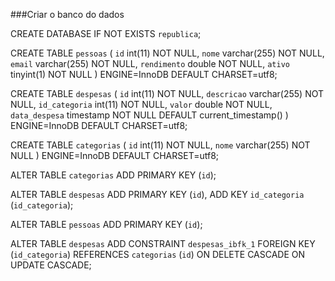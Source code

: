 ###Criar o banco do dados

CREATE DATABASE IF NOT EXISTS `republica`;

CREATE TABLE `pessoas` (
  `id` int(11) NOT NULL,
  `nome` varchar(255) NOT NULL,
  `email` varchar(255) NOT NULL,
  `rendimento` double NOT NULL,
  `ativo` tinyint(1) NOT NULL
) ENGINE=InnoDB DEFAULT CHARSET=utf8;

CREATE TABLE `despesas` (
  `id` int(11) NOT NULL,
  `descricao` varchar(255) NOT NULL,
  `id_categoria` int(11) NOT NULL,
  `valor` double NOT NULL,
  `data_despesa` timestamp NOT NULL DEFAULT current_timestamp()
) ENGINE=InnoDB DEFAULT CHARSET=utf8;

CREATE TABLE `categorias` (
  `id` int(11) NOT NULL,
  `nome` varchar(255) NOT NULL
) ENGINE=InnoDB DEFAULT CHARSET=utf8;

ALTER TABLE `categorias`
ADD PRIMARY KEY (`id`);

ALTER TABLE `despesas`
ADD PRIMARY KEY (`id`),
ADD KEY `id_categoria` (`id_categoria`);

ALTER TABLE `pessoas`
ADD PRIMARY KEY (`id`);

ALTER TABLE `despesas`
ADD CONSTRAINT `despesas_ibfk_1` FOREIGN KEY (`id_categoria`) REFERENCES `categorias` (`id`) ON DELETE CASCADE ON UPDATE CASCADE;